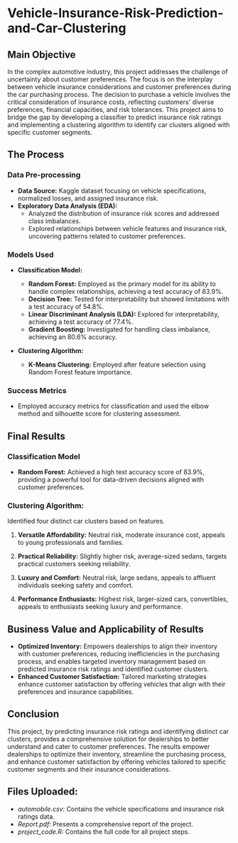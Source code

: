 # Vehicle-Insurance-Risk-Prediction-and-Car-Clustering

## Main Objective
In the complex automotive industry, this project addresses the challenge of uncertainty about customer preferences. The focus is on the interplay between vehicle insurance considerations and customer preferences during the car purchasing process. The decision to purchase a vehicle involves the critical consideration of insurance costs, reflecting customers' diverse preferences, financial capacities, and risk tolerances. This project aims to bridge the gap by developing a classifier to predict insurance risk ratings and implementing a clustering algorithm to identify car clusters aligned with specific customer segments.

## The Process

### Data Pre-processing
- **Data Source:** Kaggle dataset focusing on vehicle specifications, normalized losses, and assigned insurance risk.
- **Exploratory Data Analysis (EDA):**
  - Analyzed the distribution of insurance risk scores and addressed class imbalances.
  - Explored relationships between vehicle features and insurance risk, uncovering patterns related to customer preferences.

### Models Used
- **Classification Model:**
  - **Random Forest:** Employed as the primary model for its ability to handle complex relationships, achieving a test accuracy of 83.9%.
  - **Decision Tree:** Tested for interpretability but showed limitations with a test accuracy of 54.8%.
  - **Linear Discriminant Analysis (LDA):** Explored for interpretability, achieving a test accuracy of 77.4%.
  - **Gradient Boosting:** Investigated for handling class imbalance, achieving an 80.6% accuracy.

- **Clustering Algorithm:**
  - **K-Means Clustering:** Employed after feature selection using Random Forest feature importance.

### Success Metrics
- Employed accuracy metrics for classification and used the elbow method and silhouette score for clustering assessment.

## Final Results
### Classification Model
- **Random Forest:** Achieved a high test accuracy score of 83.9%, providing a powerful tool for data-driven decisions aligned with customer preferences.

### Clustering Algorithm:
Identified four distinct car clusters based on features.
1. **Versatile Affordability:** Neutral risk, moderate insurance cost, appeals to young professionals and families.

2. **Practical Reliability:** Slightly higher risk, average-sized sedans, targets practical customers seeking reliability.

3. **Luxury and Comfort:** Neutral risk, large sedans, appeals to affluent individuals seeking safety and comfort.

4. **Performance Enthusiasts:** Highest risk, larger-sized cars, convertibles, appeals to enthusiasts seeking luxury and performance.

## Business Value and Applicability of Results
- **Optimized Inventory:** Empowers dealerships to align their inventory with customer preferences, reducing inefficiencies in the purchasing process, and enables targeted inventory management based on predicted insurance risk ratings and identified customer clusters.
- **Enhanced Customer Satisfaction:** Tailored marketing strategies enhance customer satisfaction by offering vehicles that align with their preferences and insurance capabilities.

## Conclusion
This project, by predicting insurance risk ratings and identifying distinct car clusters, provides a comprehensive solution for dealerships to better understand and cater to customer preferences. The results empower dealerships to optimize their inventory, streamline the purchasing process, and enhance customer satisfaction by offering vehicles tailored to specific customer segments and their insurance considerations.

## Files Uploaded:
- *automobile.csv:* Contains the vehicle specifications and insurance risk ratings data.
- *Report.pdf:* Presents a comprehensive report of the project.
- *project_code.R:* Contains the full code for all project steps.
